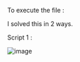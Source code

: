 To execute the file :



I solved this in 2 ways.

Script 1 :

![image](https://github.com/user-attachments/assets/85382f49-77b5-4d9f-a45e-4deb16a8059c)




